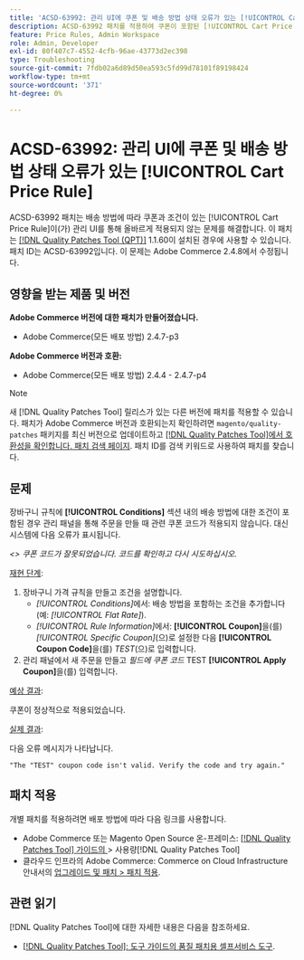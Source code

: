 ```yaml
---
title: 'ACSD-63992: 관리 UI에 쿠폰 및 배송 방법 상태 오류가 있는 [!UICONTROL Cart Price Rule]'
description: ACSD-63992 패치를 적용하여 쿠폰이 포함된 [!UICONTROL Cart Price Rule]과(와) 배송 방법에 따른 조건이 관리 UI를 통해 올바르게 적용되지 않는 Adobe Commerce 문제를 해결합니다.
feature: Price Rules, Admin Workspace
role: Admin, Developer
exl-id: 80f407c7-4552-4cfb-96ae-43773d2ec398
type: Troubleshooting
source-git-commit: 7fdb02a6d89d50ea593c5fd99d78101f89198424
workflow-type: tm+mt
source-wordcount: '371'
ht-degree: 0%

---
```


# ACSD-63992: 관리 UI에 쿠폰 및 배송 방법 상태 오류가 있는 [!UICONTROL Cart Price Rule]

ACSD-63992 패치는 배송 방법에 따라 쿠폰과 조건이 있는 [!UICONTROL Cart Price Rule]이(가) 관리 UI를 통해 올바르게 적용되지 않는 문제를 해결합니다. 이 패치는 [[!DNL Quality Patches Tool (QPT)]](/help/tools/quality-patches-tool/quality-patches-tool-to-self-serve-quality-patches.md) 1.1.60이 설치된 경우에 사용할 수 있습니다. 패치 ID는 ACSD-63992입니다. 이 문제는 Adobe Commerce 2.4.8에서 수정됩니다.

## 영향을 받는 제품 및 버전

**Adobe Commerce 버전에 대한 패치가 만들어졌습니다.**

* Adobe Commerce(모든 배포 방법) 2.4.7-p3

**Adobe Commerce 버전과 호환:**

* Adobe Commerce(모든 배포 방법) 2.4.4 - 2.4.7-p4

>[!NOTE]
>
>새 [!DNL Quality Patches Tool] 릴리스가 있는 다른 버전에 패치를 적용할 수 있습니다. 패치가 Adobe Commerce 버전과 호환되는지 확인하려면 `magento/quality-patches` 패키지를 최신 버전으로 업데이트하고 [[!DNL Quality Patches Tool]에서 호환성을 확인합니다. 패치 검색 페이지](https://experienceleague.adobe.com/tools/commerce-quality-patches/?lang=ko). 패치 ID를 검색 키워드로 사용하여 패치를 찾습니다.

## 문제

장바구니 규칙에 **[!UICONTROL Conditions]** 섹션 내의 배송 방법에 대한 조건이 포함된 경우 관리 패널을 통해 주문을 만들 때 관련 쿠폰 코드가 적용되지 않습니다. 대신 시스템에 다음 오류가 표시됩니다.

_&lt;> 쿠폰 코드가 잘못되었습니다. 코드를 확인하고 다시 시도하십시오._

<u>재현 단계</u>:

1. 장바구니 가격 규칙을 만들고 조건을 설명합니다.
   * *[!UICONTROL Conditions]*&#x200B;에서: 배송 방법을 포함하는 조건을 추가합니다(예: *[!UICONTROL Flat Rate]*).
   * *[!UICONTROL Rule Information]*&#x200B;에서: **[!UICONTROL Coupon]**&#x200B;을(를) *[!UICONTROL Specific Coupon]*(으)로 설정한 다음 **[!UICONTROL Coupon Code]**&#x200B;을(를) *TEST*(으)로 입력합니다.
1. 관리 패널에서 새 주문을 만들고 *필드에 쿠폰 코드* TEST **[!UICONTROL Apply Coupon]**&#x200B;을(를) 입력합니다.

<u>예상 결과</u>:

쿠폰이 정상적으로 적용되었습니다.

<u>실제 결과</u>:

다음 오류 메시지가 나타납니다.

```
"The "TEST" coupon code isn't valid. Verify the code and try again."
```

## 패치 적용

개별 패치를 적용하려면 배포 방법에 따라 다음 링크를 사용합니다.

* Adobe Commerce 또는 Magento Open Source 온-프레미스: [[!DNL Quality Patches Tool]  가이드의 ](/help/tools/quality-patches-tool/usage.md)> 사용량[!DNL Quality Patches Tool]
* 클라우드 인프라의 Adobe Commerce: Commerce on Cloud Infrastructure 안내서의 [업그레이드 및 패치 > 패치 적용](https://experienceleague.adobe.com/docs/commerce-cloud-service/user-guide/develop/upgrade/apply-patches.html?lang=ko).

## 관련 읽기

[!DNL Quality Patches Tool]에 대한 자세한 내용은 다음을 참조하세요.

* [[!DNL Quality Patches Tool]: 도구 가이드의 품질 패치용 셀프서비스 도구](/help/tools/quality-patches-tool/quality-patches-tool-to-self-serve-quality-patches.md).
